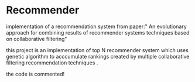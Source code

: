 # Recommender
implementation of a recommendation system from paper:"
An evolutionary approach for combining results of recommender systems techniques 
 based on collaborative filtering" 
 
 this project is an implementation of top N recommender system which uses genetic algorithm to acccumulate rankings created by multiple collaborative filtering recommendation techniques .

 the code is commented!
